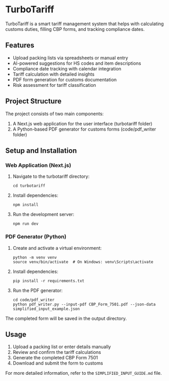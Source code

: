 # TurboTariff

TurboTariff is a smart tariff management system that helps with calculating customs duties, filling CBP forms, and tracking compliance dates.

## Features

- Upload packing lists via spreadsheets or manual entry
- AI-powered suggestions for HS codes and item descriptions
- Compliance date tracking with calendar integration
- Tariff calculation with detailed insights
- PDF form generation for customs documentation
- Risk assessment for tariff classification

## Project Structure

The project consists of two main components:

1. A Next.js web application for the user interface (turbotariff folder)
2. A Python-based PDF generator for customs forms (code/pdf_writer folder)

## Setup and Installation

### Web Application (Next.js)

1. Navigate to the turbotariff directory:
   ```
   cd turbotariff
   ```

2. Install dependencies:
   ```
   npm install
   ```

3. Run the development server:
   ```
   npm run dev
   ```

### PDF Generator (Python)

1. Create and activate a virtual environment:
   ```
   python -m venv venv
   source venv/bin/activate  # On Windows: venv\Scripts\activate
   ```

2. Install dependencies:
   ```
   pip install -r requirements.txt
   ```

3. Run the PDF generator:
   ```
   cd code/pdf_writer
   python pdf_writer.py --input-pdf CBP_Form_7501.pdf --json-data simplified_input_example.json
   ```

The completed form will be saved in the output directory.

## Usage

1. Upload a packing list or enter details manually
2. Review and confirm the tariff calculations
3. Generate the completed CBP Form 7501
4. Download and submit the form to customs

For more detailed information, refer to the `SIMPLIFIED_INPUT_GUIDE.md` file.